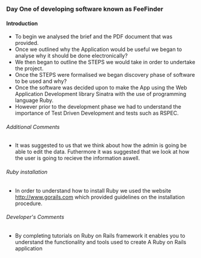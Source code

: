 ### Day One of developing software known as FeeFinder

#### Introduction 

* To begin we analysed the brief and the PDF document that was provided. 
* Once we outlined why the Application would be useful we began to analyse why it should be done electronically?
* We then began to outline the STEPS we would take in order to undertake the project.
* Once the STEPS were formalised we began discovery phase of software to be used and why?	
* Once the software was decided upon to make the App using the Web Application Development library Sinatra with the use  of programming language Ruby. 
* However prior to the development phase we had to understand the importance of Test Driven Development and tests such as RSPEC. 

###### Additional Comments
* It was suggested to us that we think about how the admin is going be able to edit the data.
Futhermore it was suggested that we look at how the user is going to recieve the information aswell. 

###### Ruby installation
* In order to understand how to install Ruby we used the website http://www.gorails.com which provided guidelines on the installation procedure. 

###### Developer's Comments
* By completing tutorials on Ruby on Rails framework it enables you to understand the functionality and tools used to create A Ruby on Rails application